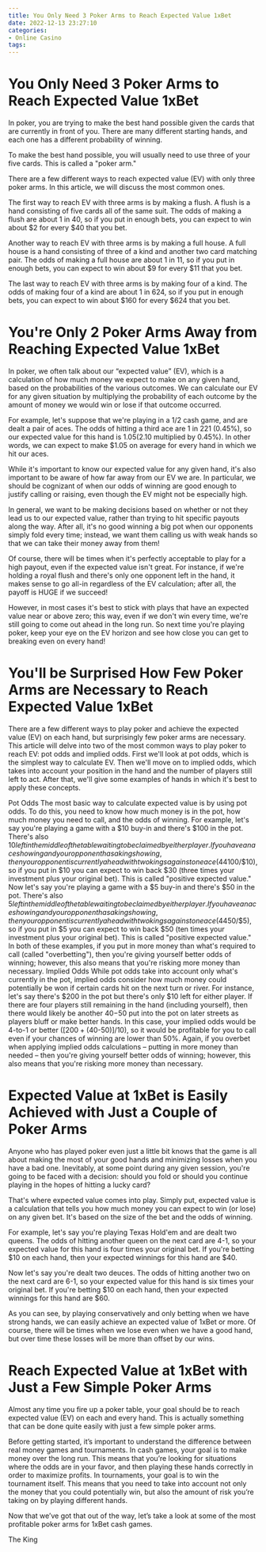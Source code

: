 ```yaml
---
title: You Only Need 3 Poker Arms to Reach Expected Value 1xBet
date: 2022-12-13 23:27:10
categories:
- Online Casino
tags:
---
```



#  You Only Need 3 Poker Arms to Reach Expected Value 1xBet

In poker, you are trying to make the best hand possible given the cards that are currently in front of you. There are many different starting hands, and each one has a different probability of winning.

To make the best hand possible, you will usually need to use three of your five cards. This is called a "poker arm."

There are a few different ways to reach expected value (EV) with only three poker arms. In this article, we will discuss the most common ones.

The first way to reach EV with three arms is by making a flush. A flush is a hand consisting of five cards all of the same suit. The odds of making a flush are about 1 in 40, so if you put in enough bets, you can expect to win about $2 for every $40 that you bet.

Another way to reach EV with three arms is by making a full house. A full house is a hand consisting of three of a kind and another two card matching pair. The odds of making a full house are about 1 in 11, so if you put in enough bets, you can expect to win about $9 for every $11 that you bet.

The last way to reach EV with three arms is by making four of a kind. The odds of making four of a kind are about 1 in 624, so if you put in enough bets, you can expect to win about $160 for every $624 that you bet.

#  You're Only 2 Poker Arms Away from Reaching Expected Value 1xBet

In poker, we often talk about our “expected value” (EV), which is a calculation of how much money we expect to make on any given hand, based on the probabilities of the various outcomes. We can calculate our EV for any given situation by multiplying the probability of each outcome by the amount of money we would win or lose if that outcome occurred.

For example, let's suppose that we're playing in a $1/$2 cash game, and are dealt a pair of aces. The odds of hitting a third ace are 1 in 221 (0.45%), so our expected value for this hand is $1.05 ($2.10 multiplied by 0.45%). In other words, we can expect to make $1.05 on average for every hand in which we hit our aces.

While it's important to know our expected value for any given hand, it's also important to be aware of how far away from our EV we are. In particular, we should be cognizant of when our odds of winning are good enough to justify calling or raising, even though the EV might not be especially high.

In general, we want to be making decisions based on whether or not they lead us to our expected value, rather than trying to hit specific payouts along the way. After all, it's no good winning a big pot when our opponents simply fold every time; instead, we want them calling us with weak hands so that we can take their money away from them!

Of course, there will be times when it's perfectly acceptable to play for a high payout, even if the expected value isn't great. For instance, if we're holding a royal flush and there's only one opponent left in the hand, it makes sense to go all-in regardless of the EV calculation; after all, the payoff is HUGE if we succeed!

However, in most cases it's best to stick with plays that have an expected value near or above zero; this way, even if we don't win every time, we're still going to come out ahead in the long run. So next time you're playing poker, keep your eye on the EV horizon and see how close you can get to breaking even on every hand!

#  You'll be Surprised How Few Poker Arms are Necessary to Reach Expected Value 1xBet 

There are a few different ways to play poker and achieve the expected value (EV) on each hand, but surprisingly few poker arms are necessary.
This article will delve into two of the most common ways to play poker to reach EV: pot odds and implied odds. 
First we'll look at pot odds, which is the simplest way to calculate EV. Then we'll move on to implied odds, which takes into account your position in the hand and the number of players still left to act. 
After that, we'll give some examples of hands in which it's best to apply these concepts.

Pot Odds 
The most basic way to calculate expected value is by using pot odds. To do this, you need to know how much money is in the pot, how much money you need to call, and the odds of winning. 
For example, let's say you're playing a game with a $10 buy-in and there's $100 in the pot. There's also $10 left in the middle of the table waiting to be claimed by either player. If you have an ace showing and your opponent has a king showing, then your opponent is currently ahead with two kings against one ace (44%). The pot is offering 3-to-1 odds ($100/$10), so if you put in $10 you can expect to win back $30 (three times your investment plus your original bet). This is called "positive expected value." 
Now let's say you're playing a game with a $5 buy-in and there's $50 in the pot. There's also $5 left in the middle of the table waiting to be claimed by either player. If you have an ace showing and your opponent has a king showing, then your opponent is currently ahead with two kings against one ace (44%). The pot is offering 10-to-1 odds ($50/$5), so if you put in $5 you can expect to win back $50 (ten times your investment plus your original bet). This is called "positive expected value." 
In both of these examples, if you put in more money than what's required to call (called "overbetting"), then you're giving yourself better odds of winning; however, this also means that you're risking more money than necessary. 
Implied Odds 
While pot odds take into account only what's currently in the pot, implied odds consider how much money could potentially be won if certain cards hit on the next turn or river. For instance, let's say there's $200 in the pot but there's only $10 left for either player. If there are four players still remaining in the hand (including yourself), then there would likely be another $40-$50 put into the pot on later streets as players bluff or make better hands. In this case, your implied odds would be 4-to-1 or better ([$200 + ($40-$50)]/$10), so it would be profitable for you to call even if your chances of winning are lower than 50%. 
Again, if you overbet when applying implied odds calculations – putting in more money than needed – then you're giving yourself better odds of winning; however, this also means that you're risking more money than necessary.

#  Expected Value at 1xBet is Easily Achieved with Just a Couple of Poker Arms 

Anyone who has played poker even just a little bit knows that the game is all about making the most of your good hands and minimizing losses when you have a bad one. Inevitably, at some point during any given session, you're going to be faced with a decision: should you fold or should you continue playing in the hopes of hitting a lucky card?

That's where expected value comes into play. Simply put, expected value is a calculation that tells you how much money you can expect to win (or lose) on any given bet. It's based on the size of the bet and the odds of winning.

For example, let's say you're playing Texas Hold'em and are dealt two queens. The odds of hitting another queen on the next card are 4-1, so your expected value for this hand is four times your original bet. If you're betting $10 on each hand, then your expected winnings for this hand are $40.

Now let's say you're dealt two deuces. The odds of hitting another two on the next card are 6-1, so your expected value for this hand is six times your original bet. If you're betting $10 on each hand, then your expected winnings for this hand are $60.

As you can see, by playing conservatively and only betting when we have strong hands, we can easily achieve an expected value of 1xBet or more. Of course, there will be times when we lose even when we have a good hand, but over time these losses will be more than offset by our wins.

#  Reach Expected Value at 1xBet with Just a Few Simple Poker Arms

Almost any time you fire up a poker table, your goal should be to reach expected value (EV) on each and every hand. This is actually something that can be done quite easily with just a few simple poker arms.

Before getting started, it’s important to understand the difference between real money games and tournaments. In cash games, your goal is to make money over the long run. This means that you’re looking for situations where the odds are in your favor, and then playing these hands correctly in order to maximize profits. In tournaments, your goal is to win the tournament itself. This means that you need to take into account not only the money that you could potentially win, but also the amount of risk you’re taking on by playing different hands.

Now that we’ve got that out of the way, let’s take a look at some of the most profitable poker arms for 1xBet cash games.

The King
